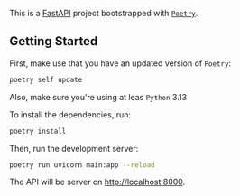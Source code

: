This is a [FastAPI](https://fastapi.tiangolo.com/) project bootstrapped with [`Poetry`](https://python-poetry.org/).

## Getting Started

First, make use that you have an updated version of `Poetry`:

```bash
poetry self update
```

Also, make sure you're using at leas `Python` 3.13

To install the dependencies, run:

```bash
poetry install
```

Then, run the development server:

```bash
poetry run uvicorn main:app --reload
```

The API will be server on [http://localhost:8000](http://localhost:8000).
